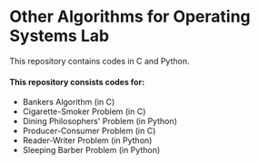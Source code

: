 # Other Algorithms for Operating Systems Lab

This repository contains codes in C and Python.

#### This repository consists codes for:
 - Bankers Algorithm (in C)
 - Cigarette-Smoker Problem (in C)
 - Dining Philosophers' Problem (in Python)
 - Producer-Consumer Problem (in C)
 - Reader-Writer Problem (in Python)
 - Sleeping Barber Problem (in Python)
